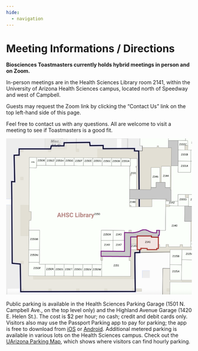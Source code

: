 ```yaml
---
hide:
  - navigation
---
```


# Meeting Informations / Directions

**Biosciences Toastmasters currently holds hybrid meetings in person and on Zoom.**

In-person meetings are in the Health Sciences Library room 2141, within the University of Arizona Health Sciences campus, located north of Speedway and west of Campbell.

Guests may request the Zoom link by clicking the “Contact Us” link on the top left-hand side of this page.

Feel free to contact us with any questions. All are welcome to visit a meeting to see if Toastmasters is a good fit.

![lib_map](assets/lib_map.png)

Public parking is available in the Health Sciences Parking Garage (1501 N. Campbell Ave., on the top level only) and the Highland Avenue Garage (1420 E. Helen St.). The cost is $2 per hour; no cash; credit and debit cards only. Visitors also may use the Passport Parking app to pay for parking; the app is free to download from [iOS](https://apps.apple.com/us/app/passportparking-mobile-pay/id501324867) or [Android](https://play.google.com/store/apps/details?id=com.passportparking.mobile&hl=en). Additional metered parking is available in various lots on the Health Sciences campus. Check out the [UArizona Parking Map](https://parking.arizona.edu/permits/images/2022-2023_parking_map.pdf), which shows where visitors can find hourly parking.